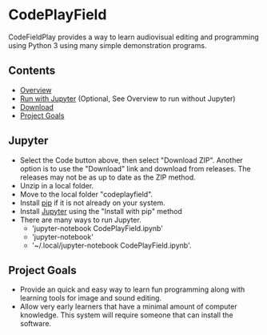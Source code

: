 
# CodePlayField

CodeFieldPlay provides a way to learn audiovisual editing and programming using Python 3
using many simple demonstration programs.

## Contents

 - [Overview](https://animatedb.github.io/codeplayfield/docs/Overview.html)
 - [Run with Jupyter](#jupyter) (Optional, See Overview to run without Jupyter)
 - [Download](https://github.com/animatedb/codeplayfield/releases)
 - [Project Goals](#project-goals)

## Jupyter
- Select the Code button above, then select "Download ZIP". Another option is to
  use the "Download" link and download from releases. The releases may not be as
  up to date as the ZIP method.
- Unzip in a local folder.
- Move to the local folder "codeplayfield".
- Install [pip](https://pip.pypa.io/en/stable/installing/) if it is not already on your system.
- Install [Jupyter](https://jupyter.org/install) using the "Install with pip" method
- There are many ways to run Jupyter.
  - 'jupyter-notebook CodePlayField.ipynb'
  - 'jupyter-notebook'
  - '~/.local/jupyter-notebook CodePlayField.ipynb'.

## Project Goals

- Provide an quick and easy way to learn fun programming along with learning tools
  for image and sound editing.
- Allow very early learners that have a minimal amount of computer knowledge.
  This system will require someone that can install the software.

